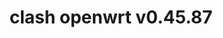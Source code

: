 ---
title: clash openwrt v0.45.87
layout: safelink
safelinkku: https://osdn.net/projects/openclash/downloads/78240/luci-app-openclash_0.45.87-beta_all.ipk/
permalink: /clash-openwrt-v45-87/
---